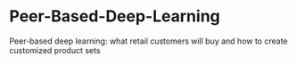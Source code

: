 # Peer-Based-Deep-Learning
Peer-based deep learning: what retail customers will buy and how to create customized product sets
